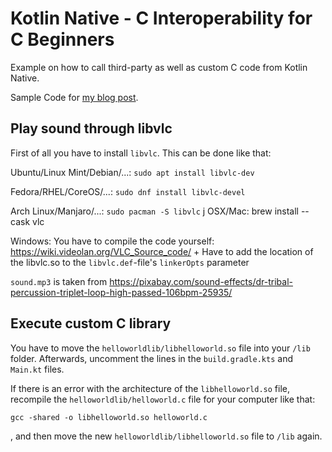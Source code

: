 # Kotlin Native - C Interoperability for C Beginners

Example on how to call third-party as well as custom C code from Kotlin Native.

Sample Code for [my blog post]().

## Play sound through libvlc

First of all you have to install `libvlc`. This can be done like that:

Ubuntu/Linux Mint/Debian/...: `sudo apt install libvlc-dev`

Fedora/RHEL/CoreOS/...: `sudo dnf install libvlc-devel`

Arch Linux/Manjaro/...: `sudo pacman -S libvlc`
j
OSX/Mac: brew install --cask vlc

Windows: You have to compile the code yourself: https://wiki.videolan.org/VLC_Source_code/ + Have to add the location of the libvlc.so to the `libvlc.def`-file's `linkerOpts` parameter


`sound.mp3` is taken from https://pixabay.com/sound-effects/dr-tribal-percussion-triplet-loop-high-passed-106bpm-25935/

## Execute custom C library

You have to move the `helloworldlib/libhelloworld.so` file into your `/lib` folder. Afterwards, uncomment the lines in the `build.gradle.kts` and `Main.kt` files.

If there is an error with the architecture of the `libhelloworld.so` file, recompile the `helloworldlib/helloworld.c` file for your computer like that:

```
gcc -shared -o libhelloworld.so helloworld.c
```

, and then move the new `helloworldlib/libhelloworld.so` file to `/lib` again.
